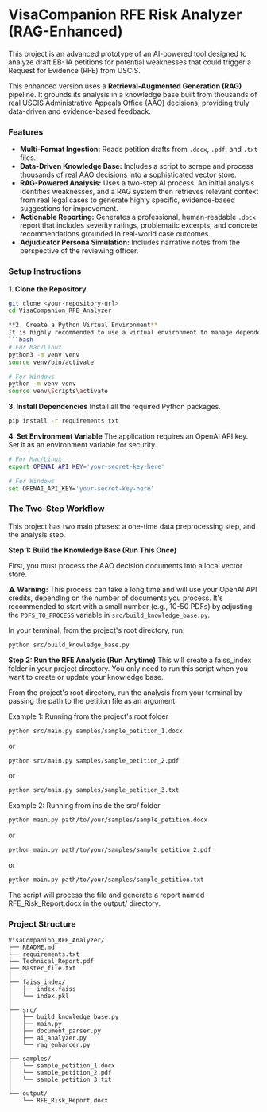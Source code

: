 # VisaCompanion RFE Risk Analyzer (RAG-Enhanced)

This project is an advanced prototype of an AI-powered tool designed to analyze draft EB-1A petitions for potential weaknesses that could trigger a Request for Evidence (RFE) from USCIS.

This enhanced version uses a **Retrieval-Augmented Generation (RAG)** pipeline. It grounds its analysis in a knowledge base built from thousands of real USCIS Administrative Appeals Office (AAO) decisions, providing truly data-driven and evidence-based feedback.

### Features

-   **Multi-Format Ingestion:** Reads petition drafts from `.docx`, `.pdf`, and `.txt` files.
-   **Data-Driven Knowledge Base:** Includes a script to scrape and process thousands of real AAO decisions into a sophisticated vector store.
-   **RAG-Powered Analysis:** Uses a two-step AI process. An initial analysis identifies weaknesses, and a RAG system then retrieves relevant context from real legal cases to generate highly specific, evidence-based suggestions for improvement.
-   **Actionable Reporting:** Generates a professional, human-readable `.docx` report that includes severity ratings, problematic excerpts, and concrete recommendations grounded in real-world case outcomes.
-   **Adjudicator Persona Simulation:** Includes narrative notes from the perspective of the reviewing officer.

### Setup Instructions

**1. Clone the Repository**
```bash
git clone <your-repository-url>
cd VisaCompanion_RFE_Analyzer

**2. Create a Python Virtual Environment**
It is highly recommended to use a virtual environment to manage dependencies.
```bash
# For Mac/Linux
python3 -m venv venv
source venv/bin/activate

# For Windows
python -m venv venv
source venv\Scripts\activate
```

**3. Install Dependencies**
Install all the required Python packages.
```bash
pip install -r requirements.txt
```

**4. Set Environment Variable**
The application requires an OpenAI API key. Set it as an environment variable for security.
```bash
# For Mac/Linux
export OPENAI_API_KEY='your-secret-key-here'

# For Windows
set OPENAI_API_KEY='your-secret-key-here'
```

### The Two-Step Workflow

This project has two main phases: a one-time data preprocessing step, and the analysis step.

**Step 1: Build the Knowledge Base (Run This Once)**

First, you must process the AAO decision documents into a local vector store.

**⚠️ Warning:** This process can take a long time and will use your OpenAI API credits, depending on the number of documents you process. It's recommended to start with a small number (e.g., 10-50 PDFs) by adjusting the `PDFS_TO_PROCESS` variable in `src/build_knowledge_base.py`.

In your terminal, from the project's root directory, run:
```bash
python src/build_knowledge_base.py
```

**Step 2: Run the RFE Analysis (Run Anytime)**
This will create a faiss_index folder in your project directory. You only need to run this script when you want to create or update your knowledge base.

From the project's root directory, run the analysis from your terminal by passing the path to the petition file as an argument.

Example 1: Running from the project's root folder
```bash
python src/main.py samples/sample_petition_1.docx
```
or
```bash
python src/main.py samples/sample_petition_2.pdf
```
or
```bash
python src/main.py samples/sample_petition_3.txt
```
Example 2: Running from inside the src/ folder
```bash
python main.py path/to/your/samples/sample_petition.docx
```
or
```bash
python main.py path/to/your/samples/sample_petition_2.pdf
```
or
```bash
python main.py path/to/your/samples/sample_petition.txt
```

The script will process the file and generate a report named RFE_Risk_Report.docx in the output/ directory.

### Project Structure

```
VisaCompanion_RFE_Analyzer/
├── README.md
├── requirements.txt
├── Technical_Report.pdf
├── Master_file.txt
│
├── faiss_index/
│   ├── index.faiss
│   └── index.pkl
│
├── src/
│   ├── build_knowledge_base.py
│   ├── main.py
│   ├── document_parser.py
│   ├── ai_analyzer.py
│   └── rag_enhancer.py
│
├── samples/
│   └── sample_petition_1.docx
│   └── sample_petition_2.pdf
│   └── sample_petition_3.txt
│
└── output/
    └── RFE_Risk_Report.docx
```